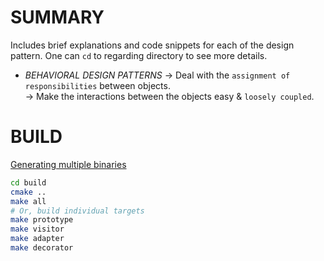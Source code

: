 # SUMMARY
Includes brief explanations and code snippets for each of the design pattern. One can `cd` to regarding directory to see more details.

+ *BEHAVIORAL DESIGN PATTERNS*  &rarr; Deal with the `assignment of responsibilities` between objects.  <br>
                                &rarr; Make the interactions between the objects easy & `loosely coupled`.

# BUILD
[Generating multiple binaries](https://medium.com/@mfkhao2009/clion-one-project-multiple-executable-file-4091d07c3936)
```bash
cd build
cmake ..
make all
# Or, build individual targets
make prototype
make visitor
make adapter
make decorator
```